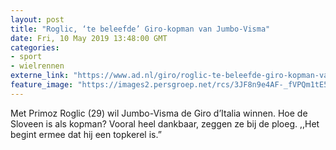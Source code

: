 ```yaml
---
layout: post
title: "Roglic, ‘te beleefde’ Giro-kopman van Jumbo-Visma"
date: Fri, 10 May 2019 13:48:00 GMT
categories: 
- sport 
- wielrennen 
externe_link: "https://www.ad.nl/giro/roglic-te-beleefde-giro-kopman-van-jumbo-visma~acc7fda2/"
feature_image: "https://images2.persgroep.net/rcs/3JF8n9e4AF-_fVPQm1tE53XXLXY/diocontent/147760565/_fitwidth/400/?appId=21791a8992982cd8da851550a453bd7f&quality=0.7"
---
```


Met Primoz Roglic (29) wil Jumbo-Visma de Giro d’Italia winnen. Hoe de Sloveen is als kopman? Vooral heel dankbaar, zeggen ze bij de ploeg. ,,Het begint ermee dat hij een topkerel is.”
